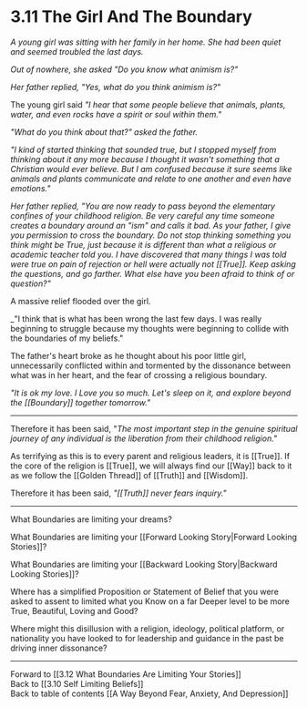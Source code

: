 # 3.11 The Girl And The  Boundary

_A young girl was sitting with her family in her home. She had been quiet and seemed troubled the last days._ 

_Out of nowhere, she asked "Do you know what animism is?"_

_Her father replied, "Yes, what do you think animism is?"_

The young girl said _"I hear that some people believe that animals, plants, water, and even rocks have a spirit or soul within them."_  

_"What do you think about that?" asked the father._ 

_"I kind of started thinking that sounded true, but I stopped myself from thinking about it any more because I thought it wasn't something that a Christian would ever believe. But I am confused because it sure seems like animals and plants communicate and relate to one another and even have emotions."_  

_Her father replied, "You are now ready to pass beyond the elementary confines of your childhood religion. Be very careful any time someone creates a boundary around an "ism" and calls it bad. As your father, I give you permission to cross the boundary. Do not stop thinking something you think might be True, just because it is different than what a religious or academic teacher told you. I have discovered that many things I was told were true on pain of rejection or hell were actually not [[True]]. Keep asking the questions, and go farther. What else have you been afraid to think of or question?"_  

A massive relief flooded over the girl. 

_"I think that is what has been wrong the last few days. I was really beginning to struggle because my thoughts were beginning to collide with the boundaries of my beliefs."  

The father's heart broke as he thought about his poor little girl, unnecessarily conflicted within and tormented by the dissonance between what was in her heart, and the fear of crossing a religious boundary. 

_"It is ok my love. I Love you so much. Let's sleep on it, and explore beyond the [[Boundary]] together tomorrow."_
___

Therefore it has been said, "_The most important step in the genuine spiritual journey of any individual is the liberation from their childhood religion."_  

As terrifying as this is to every parent and religious leaders, it is [[True]]. If the core of the religion is [[True]], we will always find our [[Way]] back to it as we follow the [[Golden Thread]] of [[Truth]] and [[Wisdom]].  

Therefore it has been said, _"[[Truth]] never fears inquiry."_ 
___

What Boundaries are limiting your dreams?

What Boundaries are limiting your [[Forward Looking Story|Forward Looking Stories]]? 

What Boundaries are limiting your [[Backward Looking Story|Backward Looking Stories]]? 

Where has a simplified Proposition or Statement of Belief that you were asked to assent to limited what you Know on a far Deeper level to be more True, Beautiful, Loving and Good? 

Where might this disillusion with a religion, ideology, political platform, or nationality you have looked to for leadership and guidance in the past be driving inner dissonance? 

___

Forward to [[3.12 What Boundaries Are Limiting Your Stories]]            
Back to [[3.10 Self Limiting Beliefs]]        
Back to table of contents [[A Way Beyond Fear, Anxiety, And Depression]]    

